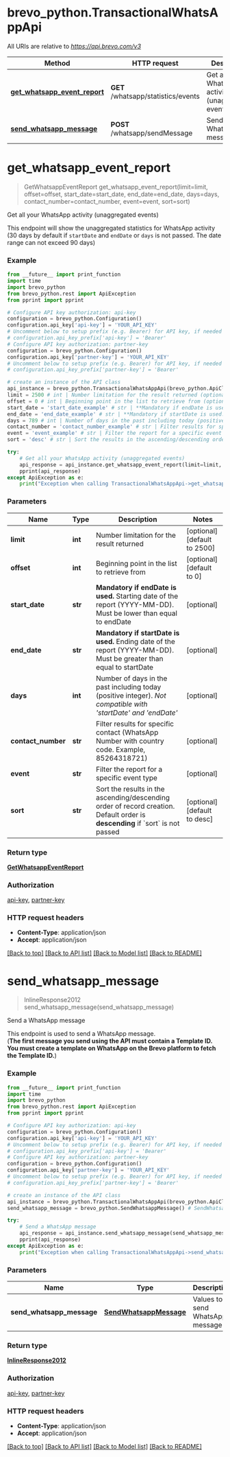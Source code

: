 # brevo_python.TransactionalWhatsAppApi

All URIs are relative to *https://api.brevo.com/v3*

Method | HTTP request | Description
------------- | ------------- | -------------
[**get_whatsapp_event_report**](TransactionalWhatsAppApi.md#get_whatsapp_event_report) | **GET** /whatsapp/statistics/events | Get all your WhatsApp activity (unaggregated events)
[**send_whatsapp_message**](TransactionalWhatsAppApi.md#send_whatsapp_message) | **POST** /whatsapp/sendMessage | Send a WhatsApp message


# **get_whatsapp_event_report**
> GetWhatsappEventReport get_whatsapp_event_report(limit=limit, offset=offset, start_date=start_date, end_date=end_date, days=days, contact_number=contact_number, event=event, sort=sort)

Get all your WhatsApp activity (unaggregated events)

This endpoint will show the unaggregated statistics for WhatsApp activity (30 days by default if `startDate` and `endDate` or `days` is not passed. The date range can not exceed 90 days)

### Example
```python
from __future__ import print_function
import time
import brevo_python
from brevo_python.rest import ApiException
from pprint import pprint

# Configure API key authorization: api-key
configuration = brevo_python.Configuration()
configuration.api_key['api-key'] = 'YOUR_API_KEY'
# Uncomment below to setup prefix (e.g. Bearer) for API key, if needed
# configuration.api_key_prefix['api-key'] = 'Bearer'
# Configure API key authorization: partner-key
configuration = brevo_python.Configuration()
configuration.api_key['partner-key'] = 'YOUR_API_KEY'
# Uncomment below to setup prefix (e.g. Bearer) for API key, if needed
# configuration.api_key_prefix['partner-key'] = 'Bearer'

# create an instance of the API class
api_instance = brevo_python.TransactionalWhatsAppApi(brevo_python.ApiClient(configuration))
limit = 2500 # int | Number limitation for the result returned (optional) (default to 2500)
offset = 0 # int | Beginning point in the list to retrieve from (optional) (default to 0)
start_date = 'start_date_example' # str | **Mandatory if endDate is used.** Starting date of the report (YYYY-MM-DD). Must be lower than equal to endDate  (optional)
end_date = 'end_date_example' # str | **Mandatory if startDate is used.** Ending date of the report (YYYY-MM-DD). Must be greater than equal to startDate  (optional)
days = 789 # int | Number of days in the past including today (positive integer). _Not compatible with 'startDate' and 'endDate'_  (optional)
contact_number = 'contact_number_example' # str | Filter results for specific contact (WhatsApp Number with country code. Example, 85264318721) (optional)
event = 'event_example' # str | Filter the report for a specific event type (optional)
sort = 'desc' # str | Sort the results in the ascending/descending order of record creation. Default order is **descending** if `sort` is not passed (optional) (default to desc)

try:
    # Get all your WhatsApp activity (unaggregated events)
    api_response = api_instance.get_whatsapp_event_report(limit=limit, offset=offset, start_date=start_date, end_date=end_date, days=days, contact_number=contact_number, event=event, sort=sort)
    pprint(api_response)
except ApiException as e:
    print("Exception when calling TransactionalWhatsAppApi->get_whatsapp_event_report: %s\n" % e)
```

### Parameters

Name | Type | Description  | Notes
------------- | ------------- | ------------- | -------------
 **limit** | **int**| Number limitation for the result returned | [optional] [default to 2500]
 **offset** | **int**| Beginning point in the list to retrieve from | [optional] [default to 0]
 **start_date** | **str**| **Mandatory if endDate is used.** Starting date of the report (YYYY-MM-DD). Must be lower than equal to endDate  | [optional] 
 **end_date** | **str**| **Mandatory if startDate is used.** Ending date of the report (YYYY-MM-DD). Must be greater than equal to startDate  | [optional] 
 **days** | **int**| Number of days in the past including today (positive integer). _Not compatible with &#39;startDate&#39; and &#39;endDate&#39;_  | [optional] 
 **contact_number** | **str**| Filter results for specific contact (WhatsApp Number with country code. Example, 85264318721) | [optional] 
 **event** | **str**| Filter the report for a specific event type | [optional] 
 **sort** | **str**| Sort the results in the ascending/descending order of record creation. Default order is **descending** if &#x60;sort&#x60; is not passed | [optional] [default to desc]

### Return type

[**GetWhatsappEventReport**](GetWhatsappEventReport.md)

### Authorization

[api-key](../README.md#api-key), [partner-key](../README.md#partner-key)

### HTTP request headers

 - **Content-Type**: application/json
 - **Accept**: application/json

[[Back to top]](#) [[Back to API list]](../README.md#documentation-for-api-endpoints) [[Back to Model list]](../README.md#documentation-for-models) [[Back to README]](../README.md)

# **send_whatsapp_message**
> InlineResponse2012 send_whatsapp_message(send_whatsapp_message)

Send a WhatsApp message

This endpoint is used to send a WhatsApp message. <br/>(**The first message you send using the API must contain a Template ID. You must create a template on WhatsApp on the Brevo platform to fetch the Template ID.**)

### Example
```python
from __future__ import print_function
import time
import brevo_python
from brevo_python.rest import ApiException
from pprint import pprint

# Configure API key authorization: api-key
configuration = brevo_python.Configuration()
configuration.api_key['api-key'] = 'YOUR_API_KEY'
# Uncomment below to setup prefix (e.g. Bearer) for API key, if needed
# configuration.api_key_prefix['api-key'] = 'Bearer'
# Configure API key authorization: partner-key
configuration = brevo_python.Configuration()
configuration.api_key['partner-key'] = 'YOUR_API_KEY'
# Uncomment below to setup prefix (e.g. Bearer) for API key, if needed
# configuration.api_key_prefix['partner-key'] = 'Bearer'

# create an instance of the API class
api_instance = brevo_python.TransactionalWhatsAppApi(brevo_python.ApiClient(configuration))
send_whatsapp_message = brevo_python.SendWhatsappMessage() # SendWhatsappMessage | Values to send WhatsApp message

try:
    # Send a WhatsApp message
    api_response = api_instance.send_whatsapp_message(send_whatsapp_message)
    pprint(api_response)
except ApiException as e:
    print("Exception when calling TransactionalWhatsAppApi->send_whatsapp_message: %s\n" % e)
```

### Parameters

Name | Type | Description  | Notes
------------- | ------------- | ------------- | -------------
 **send_whatsapp_message** | [**SendWhatsappMessage**](SendWhatsappMessage.md)| Values to send WhatsApp message | 

### Return type

[**InlineResponse2012**](InlineResponse2012.md)

### Authorization

[api-key](../README.md#api-key), [partner-key](../README.md#partner-key)

### HTTP request headers

 - **Content-Type**: application/json
 - **Accept**: application/json

[[Back to top]](#) [[Back to API list]](../README.md#documentation-for-api-endpoints) [[Back to Model list]](../README.md#documentation-for-models) [[Back to README]](../README.md)


